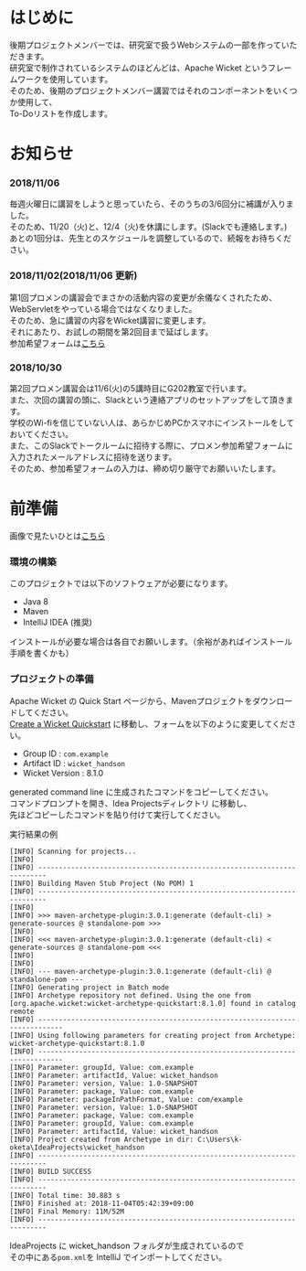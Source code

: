 # はじめに
後期プロジェクトメンバーでは、研究室で扱うWebシステムの一部を作っていただきます。<br>
研究室で制作されているシステムのほどんどは、Apache Wicket というフレームワークを使用しています。<br>
そのため、後期のプロジェクトメンバー講習ではそれのコンポーネントをいくつか使用して、<br>
To-Doリストを作成します。<br>

# お知らせ

### 2018/11/06
毎週火曜日に講習をしようと思っていたら、そのうちの3/6回分に補講が入りました。<br>
そのため、11/20（火)と、12/4（火)を休講にします。(Slackでも連絡します。)<br>
あとの1回分は、先生とのスケジュールを調整しているので、続報をお待ちください。

### 2018/11/02(2018/11/06 更新)
第1回プロメンの講習会でまさかの活動内容の変更が余儀なくされたため、<br>
WebServletをやっている場合ではなくなりました。<br>
そのため、急に講習の内容をWicket講習に変更します。<br>
それにあたり、お試しの期間を第2回目まで延ばします。<br>
参加希望フォームは[こちら](https://docs.google.com/forms/d/e/1FAIpQLSdMgzGvoDvXcGwg72v8p1sCaPHdCFpGv7xGUD0RTmHacENaxQ/viewform?usp=sf_link)

### 2018/10/30
第2回プロメン講習会は11/6(火)の5講時目にG202教室で行います。<br>
また、次回の講習の頭に、Slackという連絡アプリのセットアップをして頂きます。<br>
学校のWi-fiを信じていない人は、あらかじめPCかスマホにインストールをしておいてください。<br>
また、このSlackでトークルームに招待する際に、プロメン参加希望フォームに入力されたメールアドレスに招待を送ります。<br>
そのため、参加希望フォームの入力は、締め切り厳守でお願いいたします。

# 前準備
画像で見たいひとは[こちら](https://github.com/k-oketa/Prmn2018aw/blob/master/Lectures/Lec02/PITCHME.md)

### 環境の構築
このプロジェクトでは以下のソフトウェアが必要になります。

- Java 8
- Maven
- IntelliJ IDEA (推奨)

インストールが必要な場合は各自でお願いします。（余裕があればインストール手順を書くかも）<br>

### プロジェクトの準備
Apache Wicket の Quick Start ページから、Mavenプロジェクトをダウンロードしてください。<br>
[Create a Wicket Quickstart](https://wicket.apache.org/start/quickstart.html) に移動し、フォームを以下のように変更してください。

- Group ID : `com.example`
- Artifact ID : `wicket_handson`
- Wicket Version : 8.1.0

generated command line に生成されたコマンドをコピーしてください。<br>
コマンドプロンプトを開き、Idea Projectsディレクトリ に移動し、<br>
先ほどコピーしたコマンドを貼り付けて実行してください。<br>

実行結果の例
```
[INFO] Scanning for projects...
[INFO]
[INFO] ------------------------------------------------------------------------
[INFO] Building Maven Stub Project (No POM) 1
[INFO] ------------------------------------------------------------------------
[INFO]
[INFO] >>> maven-archetype-plugin:3.0.1:generate (default-cli) > generate-sources @ standalone-pom >>>
[INFO]
[INFO] <<< maven-archetype-plugin:3.0.1:generate (default-cli) < generate-sources @ standalone-pom <<<
[INFO]
[INFO]
[INFO] --- maven-archetype-plugin:3.0.1:generate (default-cli) @ standalone-pom ---
[INFO] Generating project in Batch mode
[INFO] Archetype repository not defined. Using the one from [org.apache.wicket:wicket-archetype-quickstart:8.1.0] found in catalog remote
[INFO] ----------------------------------------------------------------------------
[INFO] Using following parameters for creating project from Archetype: wicket-archetype-quickstart:8.1.0
[INFO] ----------------------------------------------------------------------------
[INFO] Parameter: groupId, Value: com.example
[INFO] Parameter: artifactId, Value: wicket_handson
[INFO] Parameter: version, Value: 1.0-SNAPSHOT
[INFO] Parameter: package, Value: com.example
[INFO] Parameter: packageInPathFormat, Value: com/example
[INFO] Parameter: version, Value: 1.0-SNAPSHOT
[INFO] Parameter: package, Value: com.example
[INFO] Parameter: groupId, Value: com.example
[INFO] Parameter: artifactId, Value: wicket_handson
[INFO] Project created from Archetype in dir: C:\Users\k-oketa\IdeaProjects\wicket_handson
[INFO] ------------------------------------------------------------------------
[INFO] BUILD SUCCESS
[INFO] ------------------------------------------------------------------------
[INFO] Total time: 30.883 s
[INFO] Finished at: 2018-11-04T05:42:39+09:00
[INFO] Final Memory: 11M/52M
[INFO] ------------------------------------------------------------------------
```
IdeaProjects に wicket_handson フォルダが生成されているので<br>
その中にある`pom.xml`を IntelliJ でインポートしてください。<br>
